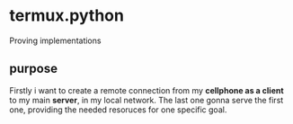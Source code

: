 # termux.python
Proving implementations
## purpose 
Firstly i want to create a remote connection from my **cellphone as a client** to my main **server**, in my local network. The last one gonna serve the first one, providing the needed resoruces for one specific goal.
